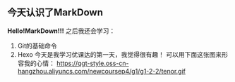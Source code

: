 ## 今天认识了MarkDown
**Hello!MarkDown!!!**
之后我还会学习：
1. Git的基础命令
1. Hexo
今天是我学习优课达的第一天，我觉得很有趣！
可以用下面这张图来形容我的心情：
https://qgt-style.oss-cn-hangzhou.aliyuncs.com/newcoursep4/g1/g1-2-2/tenor.gif
